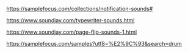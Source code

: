 https://samplefocus.com/collections/notification-sounds#

https://www.soundjay.com/typewriter-sounds.html

https://www.soundjay.com/page-flip-sounds-1.html

https://samplefocus.com/samples?utf8=%E2%9C%93&search=drum
